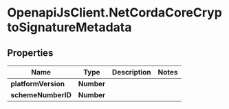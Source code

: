 # OpenapiJsClient.NetCordaCoreCryptoSignatureMetadata

## Properties

Name | Type | Description | Notes
------------ | ------------- | ------------- | -------------
**platformVersion** | **Number** |  | 
**schemeNumberID** | **Number** |  | 


